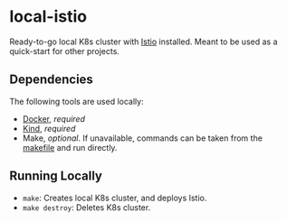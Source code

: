 # local-istio

Ready-to-go local K8s cluster with [Istio](https://istio.io/) installed.
Meant to be used as a quick-start for other projects.

## Dependencies

The following tools are used locally:

- [Docker](https://docs.docker.com/install/), *required*
- [Kind](https://kind.sigs.k8s.io/), *required*
- Make, *optional*.
If unavailable, commands can be taken from the [makefile](./makefile) and run directly.

## Running Locally

- `make`: Creates local K8s cluster, and deploys Istio.
- `make destroy`: Deletes K8s cluster.
